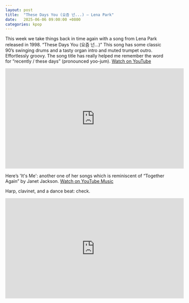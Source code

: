```yaml
---
layout: post
title:  "These Days You (요즘 넌...) – Lena Park"
date:   2025-06-06 09:00:00 +0800
categories: kpop
---
```


This week we take things back in time again with a song from Lena Park released in 1998. “These Days You (요즘 넌...)” This song has some classic 90’s swinging drums and a tasty organ intro and muted trumpet outro. Effortlessly groovy. The song title has really helped me remember the word for “recently / these days” (pronounced yoo-jum). <a href="https://youtu.be/GduTZPYApPU">Watch on YouTube</a>

<iframe width="560" height="315" src="https://www.youtube.com/embed/GduTZPYApPU" title="YouTube video player" frameborder="0" allowfullscreen></iframe>

Here’s 'It's Me': another one of her songs which is reminiscent of “Together Again” by Janet Jackson. <a href="https://music.youtube.com/watch?v=GgcT1aLssHs">Watch on YouTube Music</a>

Harp, clavinet, and  a dance beat: check.

<iframe width="560" height="315" src="https://www.youtube.com/embed/GgcT1aLssHs" title="YouTube video player" frameborder="0" allowfullscreen></iframe>
